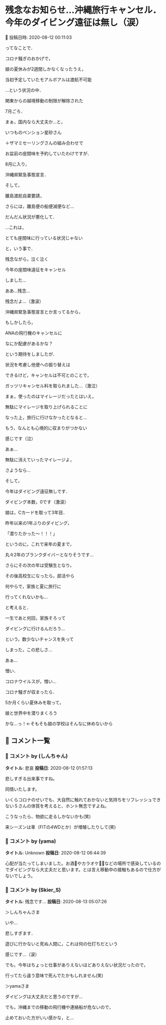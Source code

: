 # 残念なお知らせ…沖縄旅行キャンセル．今年のダイビング遠征は無し（涙）

📅 投稿日時: 2020-08-12 00:11:03

ってなことで．





コロナ騒ぎのおかげで，


娘の夏休みが2週間しかなくなったうえ，


当初予定していたモアルボアルは渡航不可能





…という状況の中．


関東からの越境移動の制限が解除された


7月ごろ．


まぁ，国内なら大丈夫か…と，


いつものペンション星砂さん


＋ザマミセーリングさんの組み合わせで


お盆前の座間味を予約していたわけですが．





8月に入り，


沖縄県緊急事態宣言．


そして，


離島渡航自粛要請，


さらには，離島便の船便減便など…


だんだん状況が悪化して．





…これは，


とても座間味に行っている状況じゃない


と，いう事で．


残念ながら，泣く泣く


今年の座間味遠征をキャンセル


しました…


ああ…残念…


残念だよ…（激涙）





沖縄県緊急事態宣言とか言ってるから，


もしかしたら，


ANAの飛行機のキャンセルに


なにか配慮があるかな？


という期待をしましたが．


状況を考慮し他便への振り替えは


できるけど，キャンセルは不可とのことで，


ガッツリキャンセル料を取られました…（激泣）





まぁ，使ったのはマイレージだったとはいえ，


無駄にマイレージを取り上げられることに


なった上，旅行に行けなかったとなると…


もう，なんとも心境的に収まりがつかない


感じです（泣）





あぁ…


無駄に消えていったマイレージよ，


さようなら…





そして，


今年はダイビング遠征無しです．


ダイビング本数，0です（激涙）





娘は，Cカードを取って3年目．


昨年以来の1年ぶりのダイビング，


「潜りたかった～！！！」


というのに，これで来年の夏まで，


丸々2年のブランクダイバーとなりそうです…





さらにその次の年は受験生となり，


その後高校生になったら，部活やら


何やらで，家族と夏に旅行に


行ってくれないかも…


と考えると．


一生であと何回，家族そろって


ダイビングに行けるんだろう…


という，数少ないチャンスを失って


しまった，この悲しさ…





あぁ…


憎い．


コロナウイルスが，憎い…





コロナ騒ぎが収まったら．


5か月くらい夏休みを取って，


娘と世界中を潜りまくろう


かな…っ！←そもそも娘の学校はそんなに休めないから

## 💬 コメント一覧

### 💬 コメント by (しんちゃん)
**タイトル**: 悲哀
**投稿日**: 2020-08-12 01:57:13

悲しすぎる出来事ですね。

同情いたします。

いくらコロナのせいでも、大自然に触れておかないと気持ちをリフレッシュできないＳさんの体質を考えると、ホント無念ですよね。

こうなったら、物欲に走るしかないかも(笑)

来シーズンは車（FITの4WDとか）が増殖したりして(笑)

### 💬 コメント by (yama)
**タイトル**: Unknown
**投稿日**: 2020-08-12 06:44:39

心配が当たってしまいました。お酒🍶やカラオケ🎤🎶などの場所で感染しているのでダイビングなら大丈夫だと思います。とは言え移動中の接触もあるので仕方がないでしょう。

### 💬 コメント by (Skier_S)
**タイトル**: 残念です…
**投稿日**: 2020-08-13 05:07:26

＞しんちゃんさま

いや…

悲しすぎます．

遊びに行かないと死ぬ人間に，これは何の仕打ちだという

感じです…（涙）

でも，今年はちょっと仕事がありえないほどありえない状況だったので，

行ってたら違う意味で死んでたかもしれません(笑)



＞yamaさま

ダイビングは大丈夫だと思うのですが…

でも，沖縄までの移動の飛行機や連絡船が危ないので，

止めておいた方がいい感かな，と…

